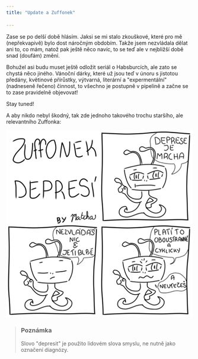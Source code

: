 ```yaml
---
title: "Update a Zuffonek"

---
```

<!--begin_excerpt-->
Zase se po delší době hlásím. Jaksi se mi stalo zkouškové, které pro mě (nepřekvapivě) bylo dost náročným obdobím. Takže jsem nezvládala dělat ani to, co mám, natož pak ještě něco navíc, to se teď ale v nejbližší době snad (doufám) změní. 
<!--end_excerpt-->

Bohužel asi budu muset ještě odložit seriál o Habsburcích, ale zato se chystá něco jiného. Vánoční dárky, které už jsou teď v únoru s jistotou předány, květinové přírůstky, výtvarná, literární a "expermentální" (nadneseně řečeno) činnost, to všechno je postupně v pipelině a začne se to zase pravidelně objevovat! 

Stay tuned!

A aby nikdo nebyl škodný, tak zde jednoho takového trochu staršího, ale relevantního Zuffonka: 

![z_depresso](/assets/img/zuffonek/z_16.png)

> ### Poznámka
> Slovo "depresit" je použito  lidovém slova smyslu, ne nutně jako označení diagnózy. 




